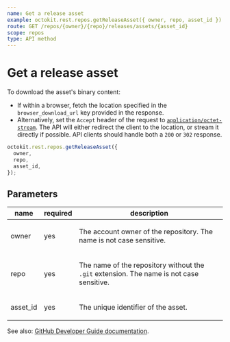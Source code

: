 ```yaml
---
name: Get a release asset
example: octokit.rest.repos.getReleaseAsset({ owner, repo, asset_id })
route: GET /repos/{owner}/{repo}/releases/assets/{asset_id}
scope: repos
type: API method
---
```


# Get a release asset

To download the asset's binary content:

- If within a browser, fetch the location specified in the `browser_download_url` key provided in the response.
- Alternatively, set the `Accept` header of the request to
  [`application/octet-stream`](https://docs.github.com/rest/using-the-rest-api/getting-started-with-the-rest-api#media-types).
  The API will either redirect the client to the location, or stream it directly if possible.
  API clients should handle both a `200` or `302` response.

```js
octokit.rest.repos.getReleaseAsset({
  owner,
  repo,
  asset_id,
});
```

## Parameters

<table>
  <thead>
    <tr>
      <th>name</th>
      <th>required</th>
      <th>description</th>
    </tr>
  </thead>
  <tbody>
    <tr><td>owner</td><td>yes</td><td>

The account owner of the repository. The name is not case sensitive.

</td></tr>
<tr><td>repo</td><td>yes</td><td>

The name of the repository without the `.git` extension. The name is not case sensitive.

</td></tr>
<tr><td>asset_id</td><td>yes</td><td>

The unique identifier of the asset.

</td></tr>
  </tbody>
</table>

See also: [GitHub Developer Guide documentation](https://docs.github.com/rest/releases/assets#get-a-release-asset).
